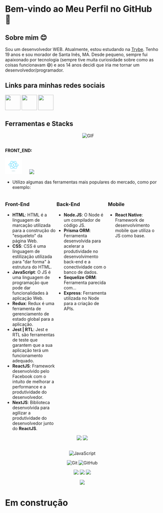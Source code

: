 # Bem-vindo ao Meu Perfil no GitHub 🚀

## Sobre mim 😊

Sou um desenvolvedor WEB. Atualmente, estou estudando na [Trybe](https://www.betrybe.com/). Tenho 19 anos e sou morador de Santa Inês, MA. Desde pequeno, sempre fui apaixonado por tecnologia (sempre tive muita curiosidade sobre como as coisas funcionavam 😅) e aos 14 anos decidi que iria me tornar um desenvolvedor/programador.

## Links para minhas redes sociais

[<img src="https://camo.githubusercontent.com/9ef624866a1fb42e96fbc8dbb209283e42b1717511f3646f152677095038e5ba/68747470733a2f2f63646e2e69636f6e73636f75742e636f6d2f69636f6e2f667265652f706e672d3235362f6769746875622d3130382d3433383030382e706e67" width="50" height="50">](https://github.com/joaomarcelo-dev?tab=repositories)
[<img src="https://camo.githubusercontent.com/7896e305249b958e8aa7638ca2e0bcff692290215240eabf8db02a570d2e0835/68747470733a2f2f692e6962622e636f2f4b7832475372542f6c696e6b6564696e2e706e67" width="50" height="50">](https://www.linkedin.com/in/joaomarcelo-dev/)
[<img src="https://github.com/gauravghongde/social-icons/blob/master/SVG/Color/Instagram.svg" width="50" height="50">](https://www.instagram.com/joao_marcelo_gtr35/)

## Ferramentas e Stacks

<img align="right" alt="GIF" src="https://raw.githubusercontent.com/trepichio/trepichio/master/assets/code.gif" width="50%" />

<br>
<br>

**FRONT_END:**
<p>
  <img alt="GIF" src="https://github.com/IvanRafael-Dev/MeuPrimeiroRepositorio/blob/master/Images/react.gif" width="55" style="margin-right: 10px;" />
  <img src="https://static-00.iconduck.com/assets.00/next-js-icon-512x512-zuauazrk.png" width="55" style="margin-left: 10px;" />
</p>

- Utilizo algumas das ferramentas mais populares do mercado, como por exemplo:
<div style="display: flex;">
  <div style="flex: 1;">
    <h3>Front-End</h3>
    <ul>
      <li><strong>HTML</strong>: HTML é a linguagem de marcação utilizada para a construção do "esqueleto" da página Web.</li>
      <li><strong>CSS</strong>: CSS é uma linguagem de estilização utilizada para "dar forma" à estrutura do HTML.</li>
      <li><strong>JavaScript</strong>: O JS é uma linguagem de programação que pode dar funcionalidades à aplicação Web.</li>
      <li><strong>Redux</strong>: Redux é uma ferramenta de gerenciamento de estado global para a aplicação.</li>
      <li><strong>Jest | RTL</strong>: Jest e RTL são ferramentas de teste que garantem que a sua aplicação terá um funcionamento adequado.</li>
      <li><strong>ReactJS</strong>: Framework desenvolvido pelo Facebook com o intuito de melhorar a performance e a produtividade do desenvolvedor.</li>
      <li><strong>NextJS</strong>: Biblioteca desenvolvida para agilizar a produtividade do desenvolvedor junto do <strong>ReactJS</strong>.</li>
    </ul>
  </div>
  
  <div style="flex: 1;">
    <h3>Back-End</h3>
    <ul>
      <li><strong>Node.JS</strong>: O Node é um compilador de código JS.</li>
      <li><strong>Prisma ORM</strong>: Ferramenta desenvolvida para acelerar a produtividade no desenvolvimento back-end e a conectividade com o banco de dados.</li>
      <li><strong>Sequelize ORM</strong>: Ferramenta parecida com...</li>
      <li><strong>Express</strong>: Ferramenta utilizada no Node para a criação de APIs.</li>
    </ul>
  </div>

  <div style="flex: 1;">
    <h3>Mobile</h3>
    <ul>
      <li><strong>React Native</strong>: Framework de desenvolvimento mobile que utiliza o JS como base.</li>
    </ul>
  </div>
</div>

<!-- GITHUB STATUS -->
<div align="center">
  <img height="180em" src="https://github-readme-stats.vercel.app/api?username=joaomarcelo-dev&show_icons=true&theme=dark&include_all_commits=true&count_private=true"/>
  <img height="180em" src="https://github-readme-stats.vercel.app/api/top-langs/?username=joaomarcelo-dev&layout=compact&langs_count=10&theme=dark"/>

  <!-- TEMAS: dark, radical, merko, gruvbox, tokyonight, onedark, cobalt, synthwave, highcontrast, dracula -->
</div>

<br>

<!-- TECNOLOGIAS -->
<div align="center">

![JavaScript](https://img.shields.io/badge/-JavaScript-black?style=flat-square&logo=javascript)
<!-- ![MySQL](https://img.shields.io/badge/-MySQL-black?style=flat-square&logo=mysql) -->
![Git](https://img.shields.io/badge/-Git-black?style=flat-square&logo=git)
![GitHub](https://img.shields.io/badge/-GitHub-181717?style=flat-square&logo=github)

</div>

<!-- REDES SOCIAIS -->
<div align="center">
  <a href="https://www.instagram.com/joao_marcelo_r35/" target="_blank"><img src="https://img.shields.io/badge/-Instagram-%23E4405F?style=for-the-badge&logo=instagram&logoColor=white" target="_blank"></a>
  <a href="https://www.linkedin.com/in/jo%C3%A3o-marcelo-a414b6265/" target="_blank"><img src="https://img.shields.io/badge/-LinkedIn-%230077B5?style=for-the-badge&logo=linkedin&logoColor=white" target="_blank"></a>  
   <a href="mailto:joaomarcelolimaoliveira7@gmail.com" target="_blank"><img src="https://play-lh.googleusercontent.com/D1Dz2BjPYev_oyksKXsdtAS66a_2Ql-sklpzTnwR9lqnDG_P5lAJEtfR70FudJ0XMA=s48-rw" style='width: 28px' target="_blank"></a>  
  
  ![](https://visitor-badge.glitch.me/badge?page_id=gus-caetano)
</div>

# Em construção
